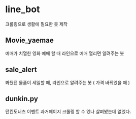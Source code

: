 # line_bot

크롤링으로 생활에 필요한 봇 제작


## Movie_yaemae

예매가 치열한 영화 예매 할 때 라인으로 예매 열리면 알려주는 봇


## sale_alert

봐뒀던 물품이 세일할 때, 라인으로 알려주는 봇 ( 가격 바뀌었을 때 )


## dunkin.py

던킨도너츠 이벤트 과거페이지 크롤링 할 수 있나 살펴봤는데 없었다.
